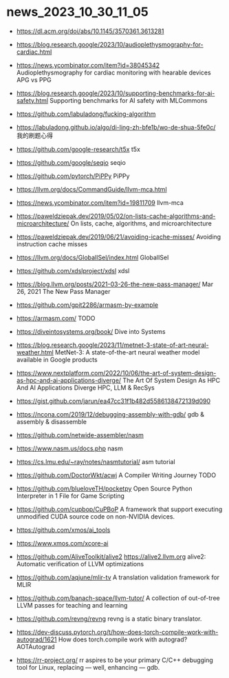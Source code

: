 # news_2023_10_30_11_05

- https://dl.acm.org/doi/abs/10.1145/3570361.3613281
- https://blog.research.google/2023/10/audioplethysmography-for-cardiac.html
- https://news.ycombinator.com/item?id=38045342
  Audioplethysmography for cardiac monitoring with hearable devices
  APG vs PPG

- https://blog.research.google/2023/10/supporting-benchmarks-for-ai-safety.html
  Supporting benchmarks for AI safety with MLCommons

- https://github.com/labuladong/fucking-algorithm
- https://labuladong.github.io/algo/di-ling-zh-bfe1b/wo-de-shua-5fe0c/
  我的刷题心得

- https://github.com/google-research/t5x
  t5x

- https://github.com/google/seqio
  seqio

- https://github.com/pytorch/PiPPy
  PiPPy

- https://llvm.org/docs/CommandGuide/llvm-mca.html
- https://news.ycombinator.com/item?id=19811709
  llvm-mca

- https://paweldziepak.dev/2019/05/02/on-lists-cache-algorithms-and-microarchitecture/
  On lists, cache, algorithms, and microarchitecture

- https://paweldziepak.dev/2019/06/21/avoiding-icache-misses/
  Avoiding instruction cache misses

- https://llvm.org/docs/GlobalISel/index.html
  GlobalISel

- https://github.com/xdslproject/xdsl
  xdsl

- https://blog.llvm.org/posts/2021-03-26-the-new-pass-manager/
  Mar 26, 2021
  The New Pass Manager

- https://github.com/gpit2286/armasm-by-example
- https://armasm.com/
  TODO

- https://diveintosystems.org/book/
  Dive into Systems

- https://blog.research.google/2023/11/metnet-3-state-of-art-neural-weather.html
  MetNet-3: A state-of-the-art neural weather model available in Google products

- https://www.nextplatform.com/2022/10/06/the-art-of-system-design-as-hpc-and-ai-applications-diverge/
  The Art Of System Design As HPC And AI Applications Diverge
  HPC, LLM & RecSys

- https://gist.github.com/jarun/ea47cc31f1b482d5586138472139d090
- https://ncona.com/2019/12/debugging-assembly-with-gdb/
  gdb & assembly & disassemble

- https://github.com/netwide-assembler/nasm
- https://www.nasm.us/docs.php
  nasm

- https://cs.lmu.edu/~ray/notes/nasmtutorial/
  asm tutorial

- https://github.com/DoctorWkt/acwj
  A Compiler Writing Journey
  TODO

- https://github.com/blueloveTH/pocketpy
  Open Source Python Interpreter in 1 File for Game Scripting

- https://github.com/cupbop/CuPBoP
  A framework that support executing unmodified CUDA source code on non-NVIDIA devices.

- https://github.com/xmos/ai_tools
- https://www.xmos.com/xcore-ai

- https://github.com/AliveToolkit/alive2
  https://alive2.llvm.org
  alive2: Automatic verification of LLVM optimizations

- https://github.com/aqjune/mlir-tv
  A translation validation framework for MLIR

- https://github.com/banach-space/llvm-tutor/
  A collection of out-of-tree LLVM passes for teaching and learning

- https://github.com/revng/revng
  revng is a static binary translator.

- https://dev-discuss.pytorch.org/t/how-does-torch-compile-work-with-autograd/1621
  How does torch.compile work with autograd?
  AOTAutograd

- https://rr-project.org/
  rr aspires to be your primary C/C++ debugging tool for Linux, replacing — well, enhancing — gdb.
